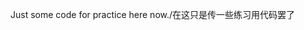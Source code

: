 Just some code for practice here now./在这只是传一些练习用代码罢了

<!---
woshicby/woshicby is a ✨ special ✨ repository because its `README.md` (this file) appears on your GitHub profile.
You can click the Preview link to take a look at your changes.
--->
